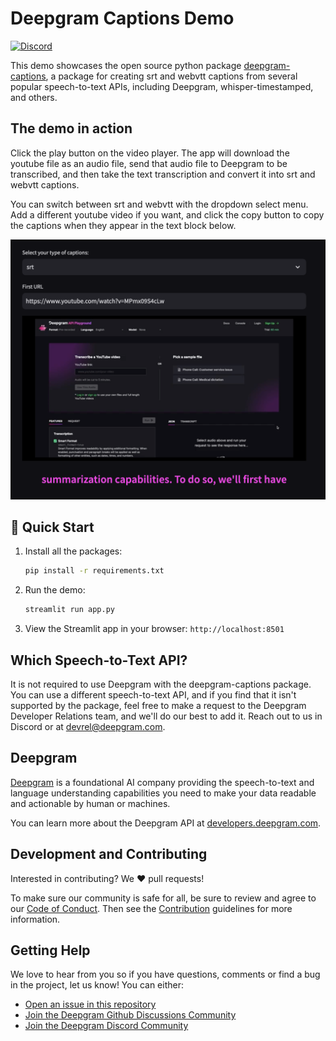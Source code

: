 # Deepgram Captions Demo

[![Discord](https://dcbadge.vercel.app/api/server/xWRaCDBtW4?style=flat)](https://discord.gg/xWRaCDBtW4)

This demo showcases the open source python package [deepgram-captions](https://github.com/deepgram/deepgram-python-captions), a package for creating srt and webvtt captions from several popular speech-to-text APIs, including Deepgram, whisper-timestamped, and others.

## The demo in action

Click the play button on the video player. The app will download the youtube file as an audio file, send that audio file to Deepgram to be transcribed, and then take the text transcription and convert it into srt and webvtt captions.

You can switch between srt and webvtt with the dropdown select menu. Add a different youtube video if you want, and click the copy button to copy the captions when they appear in the text block below.

![Captions demo video player](./assets/captions_demo_img.png)

## 🚀 Quick Start

1. Install all the packages:
   ```bash
   pip install -r requirements.txt
   ```
2. Run the demo:
   ```bash
   streamlit run app.py
   ```
3. View the Streamlit app in your browser: `http://localhost:8501`

## Which Speech-to-Text API?

It is not required to use Deepgram with the deepgram-captions package. You can use a different speech-to-text API, and if you find that it isn't supported by the package, feel free to make a request to the Deepgram Developer Relations team, and we'll do our best to add it. Reach out to us in Discord or at devrel@deepgram.com.

## Deepgram

[Deepgram](https://deepgram.com/) is a foundational AI company providing the speech-to-text and language understanding capabilities you need to make your data readable and actionable by human or machines.

You can learn more about the Deepgram API at [developers.deepgram.com](https://developers.deepgram.com/docs).

## Development and Contributing

Interested in contributing? We ❤️ pull requests!

To make sure our community is safe for all, be sure to review and agree to our
[Code of Conduct](./.github/CODE_OF_CONDUCT.md). Then see the
[Contribution](./.github/CONTRIBUTING.md) guidelines for more information.

## Getting Help

We love to hear from you so if you have questions, comments or find a bug in the
project, let us know! You can either:

- [Open an issue in this repository](https://github.com/deepgram/[reponame]/issues/new)
- [Join the Deepgram Github Discussions Community](https://github.com/orgs/deepgram/discussions)
- [Join the Deepgram Discord Community](https://discord.gg/xWRaCDBtW4)

[license]: LICENSE.txt
